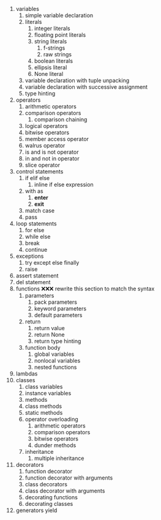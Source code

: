 1. variables
	1. simple variable declaration
	1. literals
		1. integer literals
		1. floating point literals
		1. string literals
			1. f-strings
			1. raw strings
		1. boolean literals
		1. ellipsis literal
		1. None literal
	1. variable declaration with tuple unpacking
	1. variable declaration with successive assignment
	1. type hinting
1. operators
	1. arithmetic operators
	1. comparison operators
		1. comparison chaining
	1. logical operators
	1. bitwise operators
	1. member access operator
	1. walrus operator
	1. is and is not operator
	1. in and not in operator
	1. slice operator
1. control statements
	1. if elif else
		1. inline if else expression
	1. with as
		1. __enter__
		1. __exit__
	1. match case
	1. pass
1. loop statements
	1. for else
	1. while else
	1. break
	1. continue
1. exceptions
	1. try except else finally
	1. raise
1. assert statement	
1. del statement
1. functions ❌❌❌ rewrite this section to match the syntax
	1. parameters
		1. pack parameters
		1. keyword parameters
		1. default parameters
	1. return
		1. return value
		1. return None
		1. return type hinting
	1. function body
		1. global variables
		1. nonlocal variables
		1. nested functions
1. lambdas
1. classes 
	1. class variables
	1. instance variables
	1. methods
	1. class methods
	1. static methods
	1. operator overloading
		1. arithmetic operators
		1. comparison operators
		1. bitwise operators
		1. dunder methods
	1. inheritance
		1. multiple inheritance
1. decorators
	1. function decorator
	1. function decorator with arguments
	1. class decorators
	1. class decorator with arguments
	1. decorating functions
	1. decorating classes
1. generators
	yield 